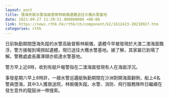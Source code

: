 ```yaml
---
layout: post
title: 墮海失蹤水警高級督察林婉儀遺體送往大欖水警基地
date: 2021-09-27 11:39:51.000000000 +08:00
link: https://news.rthk.hk/rthk/ch/component/k2/1612423-20210927.htm
categories: rthk
---
```


日前執勤期間墮海失蹤的水警高級督察林婉儀，遺體今早被發現於大澳二澳海面飄浮，警方接報到場撈起遺體，現已送往大欖水警基地。據了解，其家屬已到場了解。警務處處長蕭澤頤亦抵達水警基地。

警方早上近8時，收到有艇戶報警指在二澳海面發現有人在海面浮沉。

事發星期六早上8時許，一艘水警巡邏艇執勤期間在沙洲對開海面翻側，船上4名警員墮海，其中3人獲救送院，林婉儀失蹤。水警、消防、飛行服務隊昨日繼續在發生意外的龍鼓洲一帶搜索。　
